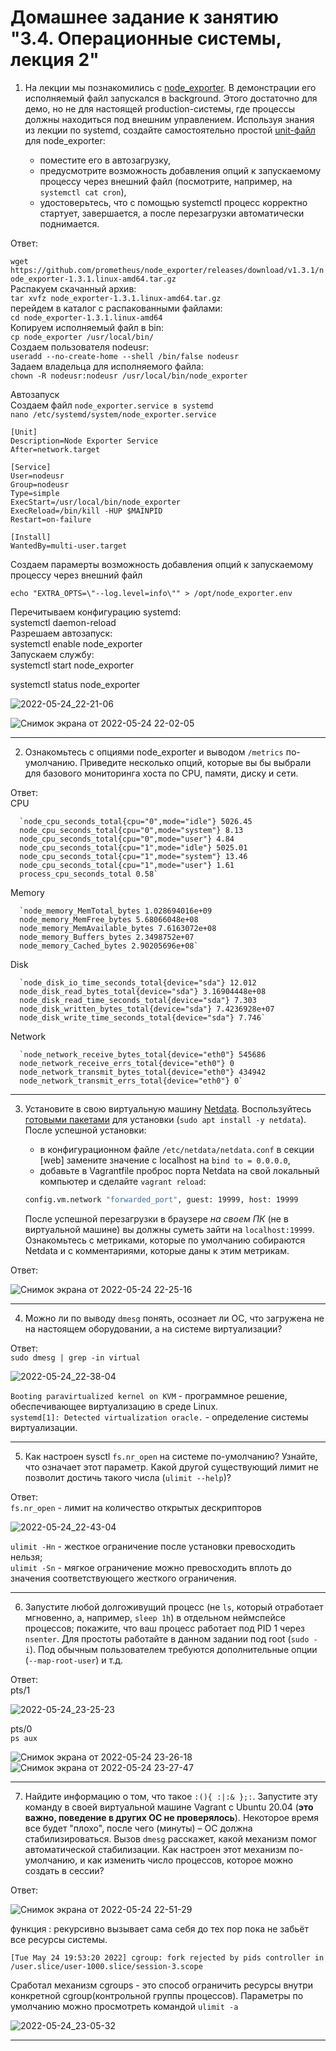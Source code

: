 # Домашнее задание к занятию "3.4. Операционные системы, лекция 2"

1. На лекции мы познакомились с [node_exporter](https://github.com/prometheus/node_exporter/releases). В демонстрации его исполняемый файл запускался в background. Этого достаточно для демо, но не для настоящей production-системы, где процессы должны находиться под внешним управлением. Используя знания из лекции по systemd, создайте самостоятельно простой [unit-файл](https://www.freedesktop.org/software/systemd/man/systemd.service.html) для node_exporter:

    * поместите его в автозагрузку,
    * предусмотрите возможность добавления опций к запускаемому процессу через внешний файл (посмотрите, например, на `systemctl cat cron`),
    * удостоверьтесь, что с помощью systemctl процесс корректно стартует, завершается, а после перезагрузки автоматически поднимается.

Ответ: 

`wget https://github.com/prometheus/node_exporter/releases/download/v1.3.1/node_exporter-1.3.1.linux-amd64.tar.gz`  
  Распакуем скачанный архив:  
`tar xvfz node_exporter-1.3.1.linux-amd64.tar.gz`  
  перейдем в каталог с распакованными файлами:  
`cd node_exporter-1.3.1.linux-amd64`  
Копируем исполняемый файл в bin:  
`cp node_exporter /usr/local/bin/`   
Создаем пользователя nodeusr:  
`useradd --no-create-home --shell /bin/false nodeusr`  
Задаем владельца для исполняемого файла:  
`chown -R nodeusr:nodeusr /usr/local/bin/node_exporter`  

Автозапуск  
Создаем файл `node_exporter.service в systemd`  
`nano /etc/systemd/system/node_exporter.service ` 

```
[Unit]
Description=Node Exporter Service
After=network.target

[Service]
User=nodeusr
Group=nodeusr
Type=simple
ExecStart=/usr/local/bin/node_exporter
ExecReload=/bin/kill -HUP $MAINPID
Restart=on-failure

[Install]
WantedBy=multi-user.target
```
Cоздаем парамерты возможность добавления опций к запускаемому процессу через внешний файл  

`echo "EXTRA_OPTS=\"--log.level=info\"" > /opt/node_exporter.env`  

Перечитываем конфигурацию systemd:  
systemctl daemon-reload  
Разрешаем автозапуск:  
systemctl enable node_exporter  
Запускаем службу:  
systemctl start node_exporter  

systemctl status node_exporter  

![2022-05-24_22-21-06](https://user-images.githubusercontent.com/93952387/170128738-b0928180-c10a-4fa9-af60-0f26fc18c153.png)
  
  
![Снимок экрана от 2022-05-24 22-02-05](https://user-images.githubusercontent.com/93952387/170128632-a4f0c17c-12ff-4304-bcba-be29f9027023.png)  


---

2. Ознакомьтесь с опциями node_exporter и выводом `/metrics` по-умолчанию. Приведите несколько опций, которые вы бы выбрали для базового мониторинга хоста по CPU, памяти, диску и сети.

Ответ:  
CPU

      `node_cpu_seconds_total{cpu="0",mode="idle"} 5026.45
      node_cpu_seconds_total{cpu="0",mode="system"} 8.13
      node_cpu_seconds_total{cpu="0",mode="user"} 4.84
      node_cpu_seconds_total{cpu="1",mode="idle"} 5025.01
      node_cpu_seconds_total{cpu="1",mode="system"} 13.46
      node_cpu_seconds_total{cpu="1",mode="user"} 1.61
      process_cpu_seconds_total 0.58`
      
Memory

      `node_memory_MemTotal_bytes 1.028694016e+09
      node_memory_MemFree_bytes 5.68066048e+08
      node_memory_MemAvailable_bytes 7.6163072e+08
      node_memory_Buffers_bytes 2.3498752e+07
      node_memory_Cached_bytes 2.90205696e+08`
      
Disk

      `node_disk_io_time_seconds_total{device="sda"} 12.012
      node_disk_read_bytes_total{device="sda"} 3.16904448e+08
      node_disk_read_time_seconds_total{device="sda"} 7.303
      node_disk_written_bytes_total{device="sda"} 7.4236928e+07
      node_disk_write_time_seconds_total{device="sda"} 7.746`
      
Network

      `node_network_receive_bytes_total{device="eth0"} 545686
      node_network_receive_errs_total{device="eth0"} 0
      node_network_transmit_bytes_total{device="eth0"} 434942
      node_network_transmit_errs_total{device="eth0"} 0`

---

3. Установите в свою виртуальную машину [Netdata](https://github.com/netdata/netdata). Воспользуйтесь [готовыми пакетами](https://packagecloud.io/netdata/netdata/install) для установки (`sudo apt install -y netdata`). После успешной установки:
    * в конфигурационном файле `/etc/netdata/netdata.conf` в секции [web] замените значение с localhost на `bind to = 0.0.0.0`,
    * добавьте в Vagrantfile проброс порта Netdata на свой локальный компьютер и сделайте `vagrant reload`:

    ```bash
    config.vm.network "forwarded_port", guest: 19999, host: 19999
    ```

    После успешной перезагрузки в браузере *на своем ПК* (не в виртуальной машине) вы должны суметь зайти на `localhost:19999`. Ознакомьтесь с метриками, которые по умолчанию собираются Netdata и с комментариями, которые даны к этим метрикам.
   
Ответ:  

![Снимок экрана от 2022-05-24 22-25-16](https://user-images.githubusercontent.com/93952387/170128964-ee16bed7-8aed-4972-9ea2-92b3a9d14547.png)


---

4. Можно ли по выводу `dmesg` понять, осознает ли ОС, что загружена не на настоящем оборудовании, а на системе виртуализации?

Ответ:  
`sudo dmesg | grep -in virtual`  

![2022-05-24_22-38-04](https://user-images.githubusercontent.com/93952387/170129102-ded42456-4894-4cfd-8ee3-f9b4480d441e.png)  


`Booting paravirtualized kernel on KVM`  - программное решение, обеспечивающее виртуализацию в среде Linux.  
`systemd[1]: Detected virtualization oracle.` - определение системы виртуализации.

---

5. Как настроен sysctl `fs.nr_open` на системе по-умолчанию? Узнайте, что означает этот параметр. Какой другой существующий лимит не позволит достичь такого числа (`ulimit --help`)?

Ответ:   
`fs.nr_open` -  лимит на количество открытых дескрипторов   
 
 ![2022-05-24_22-43-04](https://user-images.githubusercontent.com/93952387/170129186-d367e274-152a-403e-9d79-d4f6a228cada.png)  
 
 
`ulimit -Hn` - жесткое ограничение после установки превосходить нельзя;  
`ulimit -Sn` - мягкое ограничение можно превосходить вплоть до значения соответствующего жесткого ограничения.
   
---

6. Запустите любой долгоживущий процесс (не `ls`, который отработает мгновенно, а, например, `sleep 1h`) в отдельном неймспейсе процессов; покажите, что ваш процесс работает под PID 1 через `nsenter`. Для простоты работайте в данном задании под root (`sudo -i`). Под обычным пользователем требуются дополнительные опции (`--map-root-user`) и т.д.

Ответ:  
pts/1  


![2022-05-24_23-25-23](https://user-images.githubusercontent.com/93952387/170129585-1d00e59a-7136-4d11-b23b-d29548f2e1d9.png)  

pts/0  
`ps aux`

![Снимок экрана от 2022-05-24 23-26-18](https://user-images.githubusercontent.com/93952387/170129701-fecc04fc-e094-45c4-a1d0-94247875da49.png)   
![Снимок экрана от 2022-05-24 23-27-47](https://user-images.githubusercontent.com/93952387/170129905-a65c64ce-418a-40e7-aafb-018b15ebfab4.png)


---

7. Найдите информацию о том, что такое `:(){ :|:& };:`. Запустите эту команду в своей виртуальной машине Vagrant с Ubuntu 20.04 (**это важно, поведение в других ОС не проверялось**). Некоторое время все будет "плохо", после чего (минуты) – ОС должна стабилизироваться. Вызов `dmesg` расскажет, какой механизм помог автоматической стабилизации. Как настроен этот механизм по-умолчанию, и как изменить число процессов, которое можно создать в сессии?

Ответ:  

![Снимок экрана от 2022-05-24 22-51-29](https://user-images.githubusercontent.com/93952387/170130130-dfed310c-3ff4-475e-9890-e3a8a0bee143.png)  




функция : рекурсивно вызывает сама себя до тех пор пока не забьёт все ресурсы системы.
  
`[Tue May 24 19:53:20 2022] cgroup: fork rejected by pids controller in /user.slice/user-1000.slice/session-3.scope`  

 Cработал механизм сgroups - это способ ограничить ресурсы внутри конкретной cgroup(контрольной группы процессов).
Параметры по умолчанию можно просмотреть командой `ulimit -a`  


![2022-05-24_23-05-32](https://user-images.githubusercontent.com/93952387/170130203-1f44cfae-d497-407c-92fb-b1a5e18ecc88.png)

 ---


